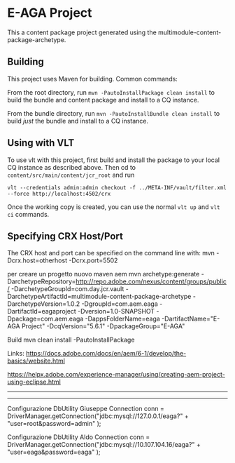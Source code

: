 E-AGA Project
========

This a content package project generated using the multimodule-content-package-archetype.

Building
--------

This project uses Maven for building. Common commands:

From the root directory, run ``mvn -PautoInstallPackage clean install`` to build the bundle and content package and install to a CQ instance.

From the bundle directory, run ``mvn -PautoInstallBundle clean install`` to build *just* the bundle and install to a CQ instance.

Using with VLT
--------------

To use vlt with this project, first build and install the package to your local CQ instance as described above. Then cd to `content/src/main/content/jcr_root` and run

    vlt --credentials admin:admin checkout -f ../META-INF/vault/filter.xml --force http://localhost:4502/crx

Once the working copy is created, you can use the normal ``vlt up`` and ``vlt ci`` commands.

Specifying CRX Host/Port
------------------------

The CRX host and port can be specified on the command line with:
mvn -Dcrx.host=otherhost -Dcrx.port=5502 <goals>

per creare un progetto nuovo maven aem
mvn archetype:generate -DarchetypeRepository=http://repo.adobe.com/nexus/content/groups/public/ -DarchetypeGroupId=com.day.jcr.vault -DarchetypeArtifactId=multimodule-content-package-archetype -DarchetypeVersion=1.0.2 -DgroupId=com.aem.eaga -DartifactId=eagaproject -Dversion=1.0-SNAPSHOT -Dpackage=com.aem.eaga -DappsFolderName=eaga -DartifactName="E-AGA Project" -DcqVersion="5.6.1" -DpackageGroup="E-AGA"

Build 
mvn clean install -PautoInstallPackage

Links:
https://docs.adobe.com/docs/en/aem/6-1/develop/the-basics/website.html

https://helpx.adobe.com/experience-manager/using/creating-aem-project-using-eclipse.html

---------------------------------------------------------------------------------------
<?xml version="1.0" encoding="UTF-8"?>
<workspaceFilter version="1.0">
    <filter root="/content/eaga"/>
    <filter root="/apps/eaga"/>
    <filter root="/etc/designs/EAGA-Design"/>
    <filter root="/content/dam/eaga"/>
</workspaceFilter>

----------------------------------------------------------------------------------------

Configurazione DbUtility Giuseppe
Connection conn = DriverManager.getConnection("jdbc:mysql://127.0.0.1/eaga?" 
   				 		   + "user=root&password=admin" );
   				 		   
Configurazione DbUtility Aldo
Connection conn = DriverManager.getConnection("jdbc:mysql://10.107.104.16/eaga?" 
   				 		   + "user=eaga&password=eaga" );
